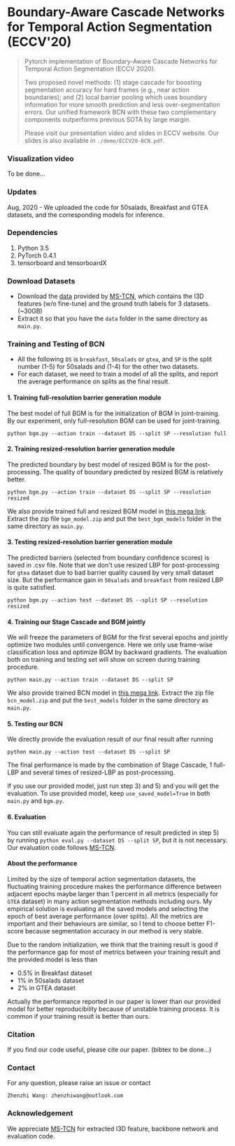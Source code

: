 # Boundary-Aware Cascade Networks for Temporal Action Segmentation (ECCV'20)
> Pytorch implementation of Boundary-Aware Cascade Networks for Temporal Action Segmentation (ECCV 2020).
>
> Two proposed novel methods: (1) stage cascade for boosting segmentation accuracy for hard frames (e.g., near action boundaries); and (2) local barrier pooling which uses boundary information for more smooth prediction and less over-segmentation errors. Our unified framework BCN with these two complementary components outperforms previous SOTA by large margin.
> 
> Please visit our presentation video and slides in ECCV website. Our slides is also available in `./demo/ECCV20-BCN.pdf`.

### Visualization video
To be done...

### Updates

Aug, 2020 - We uploaded the code for 50salads, Breakfast and GTEA datasets, and the corresponding models for inference.

### Dependencies

1. Python 3.5
2. PyTorch 0.4.1
3. tensorboard and tensorboardX

### Download Datasets 

* Download the [data](https://zenodo.org/record/3625992#.Xiv9jGhKhPY) provided by [MS-TCN](https://github.com/yabufarha/ms-tcn),  which contains the I3D features (w/o fine-tune) and the ground truth labels for 3 datasets. (~30GB)
* Extract it so that you have the `data` folder in the same directory as `main.py`.

### Training and Testing of BCN
* All the following `DS` is `breakfast`, `50salads` or `gtea`, and `SP` is the split number (1-5) for 50salads and (1-4) for the other two datasets. 
* For each dataset, we need to train a model of all the splits, and report the average performance on splits as the final result.

#### 1. Training full-resolution barrier generation module

The best model of full BGM is for the initialization of BGM in joint-training. By our experiment, only full-resolution BGM can be used for joint-training.
```
python bgm.py --action train --dataset DS --split SP --resolution full
```

#### 2. Training resized-resolution barrier generation module

The predicted boundary by best model of resized BGM is for the post-processing. The quality of boundary predicted by resized BGM is relatively better.
```
python bgm.py --action train --dataset DS --split SP --resolution resized
```

We also provide trained full and resized BGM model in [this mega link](https://mega.nz/file/CChHnLTY#Sr4pRdyAN2PMhTaQhbKfili5mFy9-ICXW9d-kyS-H4o). Extract the zip file `bgm_model.zip` and put the `best_bgm_models` folder in the same directory as `main.py`.

#### 3. Testing resized-resolution barrier generation module
The predicted barriers (selected from boundary confidence scores) is saved in .csv file. Note that we don't use resized LBP for post-processing for `gtea` dataset due to bad barrier quality caused by very small dataset size. But the performance gain in `50salads` and `breakfast` from resized LBP is quite satisfied.
```
python bgm.py --action test --dataset DS --split SP --resolution resized
```

#### 4. Training our Stage Cascade  and BGM jointly
We will freeze the parameters of BGM for the first several epochs and jointly optimize two modules until convergence. Here we only use frame-wise classification loss and optimize BGM by backward gradients. The evaluation both on training and testing set will show on screen during training procedure.
```
python main.py --action train --dataset DS --split SP
```
We also provide trained BCN model in [this mega link](https://mega.nz/file/GGoz3JRA#FsTyOATlWJ3oh7-fE7cmPw4GUsHpg_1Oz9BxBtrhLSQ). Extract the zip file `bcn_model.zip` and put the `best_models` folder in the same directory as `main.py`.

#### 5. Testing our BCN

We directly provide the evaluation result of our final result after running
```
python main.py --action test --dataset DS --split SP
```
The final performance is made by the combination of Stage Cascade, 1 full-LBP and several times of resized-LBP as post-processing.

If you use our provided model, just run step 3) and 5) and you will get the evaluation. To use provided model, keep `use_saved_model=True` in both `main.py` and `bgm.py`.

#### 6.  Evaluation
You can still evaluate again the performance of result predicted in step 5) by running `python eval.py --dataset DS --split SP`, but it is not necessary. Our evaluation code follows [MS-TCN](https://github.com/yabufarha/ms-tcn).


#### About the performance
Limited by the size of temporal action segmentation datasets, the fluctuating training procedure makes the performance difference between adjacent epochs maybe larger than 1 percent in all metrics  (especially for `GTEA` dataset) in many action segmentation methods including ours. My empirical solution is evaluating all the saved models and selecting the epoch of best average performance (over splits). All the metrics are important and their behaviours are similar, so I tend to choose better F1-score because segmentation accuracy in our method is very stable.

Due to the random initialization, we think that the training result is good if the performance gap for most of metrics between your training result and the provided model is less than

* 0.5% in Breakfast dataset
* 1% in 50salads dataset
* 2% in GTEA dataset

Actually the performance reported in our paper is lower than our provided model for better reproducibility because of unstable training process. It is common if your training result is better than ours.


### Citation

If you find our code useful, please cite our paper. (bibtex to be done...)

### Contact

For any question, please raise an issue or contact

```
Zhenzhi Wang: zhenzhiwang@outlook.com
```
### Acknowledgement

We appreciate [MS-TCN](https://github.com/yabufarha/ms-tcn) for extracted I3D feature, backbone network and evaluation code. 
